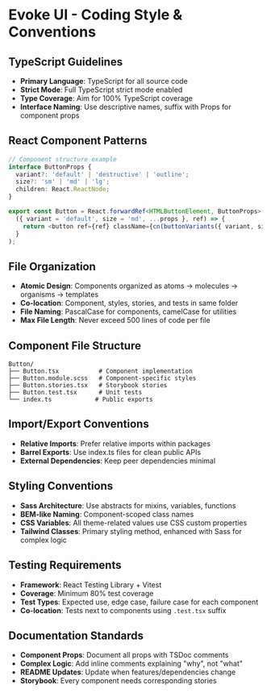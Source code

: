 # Evoke UI - Coding Style & Conventions

## TypeScript Guidelines

- **Primary Language**: TypeScript for all source code
- **Strict Mode**: Full TypeScript strict mode enabled
- **Type Coverage**: Aim for 100% TypeScript coverage
- **Interface Naming**: Use descriptive names, suffix with Props for component props

## React Component Patterns

```typescript
// Component structure example
interface ButtonProps {
  variant?: 'default' | 'destructive' | 'outline';
  size?: 'sm' | 'md' | 'lg';
  children: React.ReactNode;
}

export const Button = React.forwardRef<HTMLButtonElement, ButtonProps>(
  ({ variant = 'default', size = 'md', ...props }, ref) => {
    return <button ref={ref} className={cn(buttonVariants({ variant, size }))} {...props} />;
  }
);
```

## File Organization

- **Atomic Design**: Components organized as atoms → molecules → organisms → templates
- **Co-location**: Component, styles, stories, and tests in same folder
- **File Naming**: PascalCase for components, camelCase for utilities
- **Max File Length**: Never exceed 500 lines of code per file

## Component File Structure

```
Button/
├── Button.tsx           # Component implementation
├── Button.module.scss   # Component-specific styles
├── Button.stories.tsx   # Storybook stories
├── Button.test.tsx      # Unit tests
└── index.ts            # Public exports
```

## Import/Export Conventions

- **Relative Imports**: Prefer relative imports within packages
- **Barrel Exports**: Use index.ts files for clean public APIs
- **External Dependencies**: Keep peer dependencies minimal

## Styling Conventions

- **Sass Architecture**: Use abstracts for mixins, variables, functions
- **BEM-like Naming**: Component-scoped class names
- **CSS Variables**: All theme-related values use CSS custom properties
- **Tailwind Classes**: Primary styling method, enhanced with Sass for complex logic

## Testing Requirements

- **Framework**: React Testing Library + Vitest
- **Coverage**: Minimum 80% test coverage
- **Test Types**: Expected use, edge case, failure case for each component
- **Co-location**: Tests next to components using `.test.tsx` suffix

## Documentation Standards

- **Component Props**: Document all props with TSDoc comments
- **Complex Logic**: Add inline comments explaining "why", not "what"
- **README Updates**: Update when features/dependencies change
- **Storybook**: Every component needs corresponding stories
